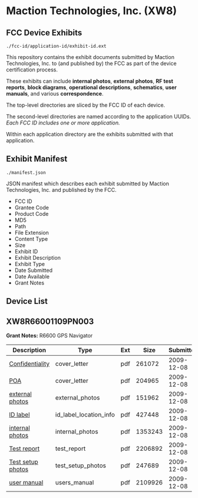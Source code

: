 # Maction Technologies, Inc. (XW8)
## FCC Device Exhibits

```
./fcc-id/application-id/exhibit-id.ext
```

This repository contains the exhibit documents submitted by Maction Technologies, Inc. to (and published by) the FCC as part of the device certification process.

These exhibits can include **internal photos**, **external photos**, **RF test reports**, **block diagrams**, **operational descriptions**, **schematics**, **user manuals**, and various **correspondence**.

The top-level directories are sliced by the FCC ID of each device.

The second-level directories are named according to the application UUIDs. *Each FCC ID includes one or more application.*

Within each application directory are the exhibits submitted with that application. 

## Exhibit Manifest

```
./manifest.json
```

JSON manifest which describes each exhibit submitted by Maction Technologies, Inc. and published by the FCC.

- FCC ID
- Grantee Code
- Product Code
- MD5
- Path
- File Extension
- Content Type
- Size
- Exhibit ID
- Exhibit Description
- Exhibit Type
- Date Submitted
- Date Available
- Grant Notes

## Device List
## XW8R66001109PN003
**Grant Notes:** R6600 GPS Navigator

| Description | Type | Ext | Size | Submitted | Available |
| ----------- | ---- | --- | ---- | --------- | --------- |
| [Confidentiality](XW8R66001109PN003/c039ee9d0f7028063c1bb16899a74d82/1210239.pdf) | cover_letter | pdf | 261072 | 2009-12-08 | 2009-12-08 |
| [POA](XW8R66001109PN003/c039ee9d0f7028063c1bb16899a74d82/1210240.pdf) | cover_letter | pdf | 204965 | 2009-12-08 | 2009-12-08 |
| [external photos](XW8R66001109PN003/c039ee9d0f7028063c1bb16899a74d82/1210241.pdf) | external_photos | pdf | 151962 | 2009-12-08 | 2009-12-08 |
| [ID label](XW8R66001109PN003/c039ee9d0f7028063c1bb16899a74d82/1210243.pdf) | id_label_location_info | pdf | 427448 | 2009-12-08 | 2009-12-08 |
| [internal photos](XW8R66001109PN003/c039ee9d0f7028063c1bb16899a74d82/1210242.pdf) | internal_photos | pdf | 1353243 | 2009-12-08 | 2009-12-08 |
| [Test report](XW8R66001109PN003/c039ee9d0f7028063c1bb16899a74d82/1210237.pdf) | test_report | pdf | 2206892 | 2009-12-08 | 2009-12-08 |
| [Test setup photos](XW8R66001109PN003/c039ee9d0f7028063c1bb16899a74d82/1210238.pdf) | test_setup_photos | pdf | 247689 | 2009-12-08 | 2009-12-08 |
| [user manual](XW8R66001109PN003/c039ee9d0f7028063c1bb16899a74d82/1210244.pdf) | users_manual | pdf | 2109926 | 2009-12-08 | 2009-12-08 |
